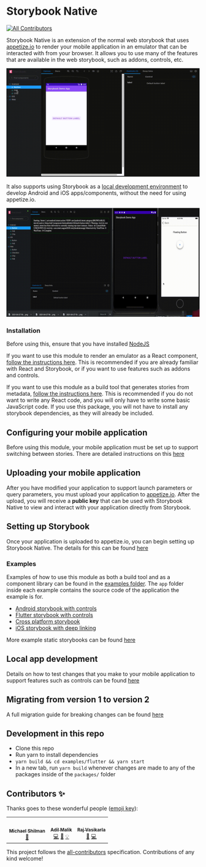 # Storybook Native
<!-- ALL-CONTRIBUTORS-BADGE:START - Do not remove or modify this section -->
[![All Contributors](https://img.shields.io/badge/all_contributors-3-orange.svg?style=flat-square)](#contributors-)
<!-- ALL-CONTRIBUTORS-BADGE:END -->

Storybook Native is an extension of the normal web storybook that uses [appetize.io](https://appetize.io/) to render your mobile application in an emulator that can be interacted with from your browser. It allows you to use many of the features that are available in the web storybook, such as addons, controls, etc.

![](./images/appetize-emulator.gif)

It also supports using Storybook as a [local development environment](packages/dev-middleware) to develop Android and iOS apps/components, without the need for using appetize.io.

![](./images/local-emulators.gif)

### Installation
Before using this, ensure that you have installed [NodeJS](https://nodejs.org/en/download/)

If you want to use this module to render an emulator as a 
React component, [follow the instructions here](packages/native-components/README.md). This is recommended if you are already familiar with React and Storybook, or if you want to use features such as addons and controls.

If you want to use this module as a build tool that generates stories from metadata, [follow the instructions here](packages/native/README.md). This is recommended if you do not want to write any React code, and you will only have to write some basic JavaScript code. If you use this package, you will not have to install any storybook dependencies, as they will already be included.

## Configuring your mobile application
Before using this module, your mobile application must be set up to support switching between stories. There are detailed instructions on this [here](APP-CONFIG.md)

## Uploading your mobile application
After you have modified your application to support launch parameters or query parameters, you must upload your application to [appetize.io](https://appetize.io/). After the upload, you will receive a **public key** that can be used with Storybook Native to view and interact with your application directly from Storybook.

## Setting up Storybook
Once your application is uploaded to appetize.io, you can begin setting up Storybook Native. The details for this can be found [here](./STORYBOOK-CONFIG.md)

### Examples
Examples of how to use this module as both a build tool and as a component library can be found in the [examples folder](examples/). The `app` folder inside each example contains the source code of the application the example is for.

- [Android storybook with controls](https://storybookjs.github.io/native/@storybook/native-controls-example/index.html?path=/story/button--example)
- [Flutter storybook with controls](https://storybookjs.github.io/native/@storybook/native-flutter-example/index.html?path=/story/android--button)
- [Cross platform storybook](https://storybookjs.github.io/native/@storybook/native-cross-platform-example/index.html?path=/story/android--button)
- [iOS storybook with deep linking](https://storybookjs.github.io/native/@storybook/native-ios-example-deep-link/index.html?path=/story/button--example)

More example static storybooks can be found [here](https://storybookjs.github.io/native/)

## Local app development
Details on how to test changes that you make to your mobile application to support features such as controls can be found [here](APP-TESTING.md)

## Migrating from version 1 to version 2
A full migration guide for breaking changes can be found [here](MIGRATION.md)

## Development in this repo
 - Clone this repo
 - Run yarn to install dependencies
 - `yarn build && cd examples/flutter && yarn start`  
 - In a new tab, run `yarn build` whenever changes are made to any of the packages inside of the `packages/` folder

## Contributors ✨

Thanks goes to these wonderful people ([emoji key](https://allcontributors.org/docs/en/emoji-key)):

<!-- ALL-CONTRIBUTORS-LIST:START - Do not remove or modify this section -->
<!-- prettier-ignore-start -->
<!-- markdownlint-disable -->
<table>
  <tr>
    <td align="center"><a href="http://shilman.net/"><img src="https://avatars2.githubusercontent.com/u/488689?v=4?s=100" width="100px;" alt=""/><br /><sub><b>Michael Shilman</b></sub></a><br /><a href="https://github.com/storybookjs/native/commits?author=shilman" title="Documentation">📖</a></td>
    <td align="center"><a href="https://github.com/amalik2"><img src="https://avatars1.githubusercontent.com/u/25858348?v=4?s=100" width="100px;" alt=""/><br /><sub><b>Adil Malik</b></sub></a><br /><a href="https://github.com/storybookjs/native/commits?author=amalik2" title="Code">💻</a> <a href="https://github.com/storybookjs/native/commits?author=amalik2" title="Documentation">📖</a> <a href="#example-amalik2" title="Examples">💡</a></td>
    <td align="center"><a href="https://github.com/vasikarla"><img src="https://avatars0.githubusercontent.com/u/1945958?v=4?s=100" width="100px;" alt=""/><br /><sub><b>Raj Vasikarla</b></sub></a><br /><a href="https://github.com/storybookjs/native/commits?author=vasikarla" title="Documentation">📖</a> <a href="https://github.com/storybookjs/native/commits?author=vasikarla" title="Code">💻</a></td>
  </tr>
</table>

<!-- markdownlint-restore -->
<!-- prettier-ignore-end -->

<!-- ALL-CONTRIBUTORS-LIST:END -->

This project follows the [all-contributors](https://github.com/all-contributors/all-contributors) specification. Contributions of any kind welcome!